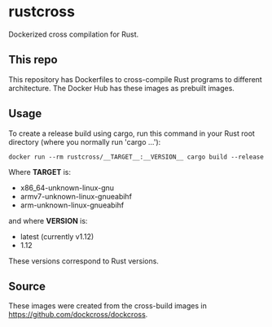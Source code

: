# rustcross
Dockerized cross compilation for Rust.

## This repo
This repository has Dockerfiles to cross-compile Rust programs to different architecture. The Docker Hub has these images as prebuilt images.

## Usage
To create a release build using cargo, run this command in your Rust root directory (where you normally run 'cargo ...'):

    docker run --rm rustcross/__TARGET__:__VERSION__ cargo build --release
    
Where __TARGET__ is:
- x86_64-unknown-linux-gnu
- armv7-unknown-linux-gnueabihf
- arm-unknown-linux-gnueabihf

and where __VERSION__ is:
- latest (currently v1.12)
- 1.12

These versions correspond to Rust versions. 

## Source
These images were created from the cross-build images in https://github.com/dockcross/dockcross.
